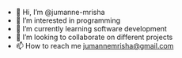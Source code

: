 - 👋 Hi, I’m @jumanne-mrisha
- 👀 I’m interested in programming
- 🌱 I’m currently learning software development
- 💞️ I’m looking to collaborate on different projects
- 📫 How to reach me jumannemrisha@gmail.com

<!---
jumanne-mrisha/jumanne-mrisha is a ✨ special ✨ repository because its `README.md` (this file) appears on your GitHub profile.
You can click the Preview link to take a look at your changes.
--->
